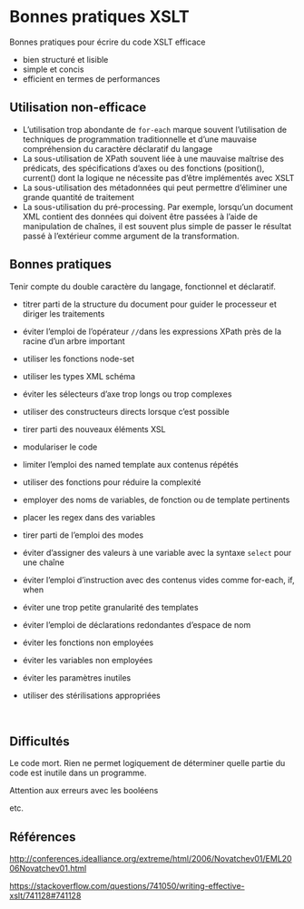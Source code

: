 # Bonnes pratiques XSLT

Bonnes pratiques pour écrire du code XSLT efficace

- bien structuré et lisible
- simple et concis
- efficient en termes de performances

## Utilisation non-efficace

- L’utilisation trop abondante de `for-each` marque souvent l’utilisation de techniques de programmation traditionnelle et d’une mauvaise compréhension du caractère déclaratif du langage
- La sous-utilisation de XPath souvent liée à une mauvaise maîtrise des prédicats, des spécifications d’axes ou des fonctions (position(), current() dont la logique ne nécessite pas d’être implémentés avec XSLT
- La sous-utilisation des métadonnées qui peut permettre d’éliminer une grande quantité de traitement
- La sous-utilisation du pré-processing. Par exemple, lorsqu’un document XML contient des données qui doivent être passées à l’aide de manipulation de chaînes, il est souvent plus simple de passer le résultat passé à l’extérieur comme argument de la transformation.

## Bonnes pratiques

Tenir compte du double caractère du langage, fonctionnel et déclaratif.

- titrer parti de la structure du document pour guider le processeur et diriger les traitements

- éviter l’emploi de l’opérateur `//`dans les expressions XPath près de la racine d’un arbre important

- utiliser les fonctions node-set

- utiliser les types XML schéma

- éviter les sélecteurs d’axe trop longs ou trop complexes

- utiliser des constructeurs directs lorsque c’est possible

- tirer parti des nouveaux éléments XSL

- modulariser le code

- limiter l’emploi des named template aux contenus répétés

- utiliser des fonctions pour réduire la complexité

- employer des noms de variables, de fonction ou de template pertinents

- placer les regex dans des variables

- tirer parti de l’emploi des modes

- éviter d’assigner des valeurs à une variable avec la syntaxe `select` pour une chaîne

- éviter l’emploi d’instruction avec des contenus vides comme for-each, if, when

- éviter une trop petite granularité des templates

- éviter l’emploi de déclarations redondantes d’espace de nom

- éviter les fonctions non employées

- éviter les variables non employées

- éviter les paramètres inutiles

- utiliser des stérilisations appropriées

  ​

## Difficultés

Le code mort. Rien ne permet logiquement de déterminer quelle partie du code est inutile dans un programme.

Attention aux erreurs avec les booléens

etc.

## Références

http://conferences.idealliance.org/extreme/html/2006/Novatchev01/EML2006Novatchev01.html

https://stackoverflow.com/questions/741050/writing-effective-xslt/741128#741128